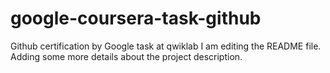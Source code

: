 # google-coursera-task-github
Github certification by Google task at qwiklab
I am editing the README file. Adding some more details about the project description.
